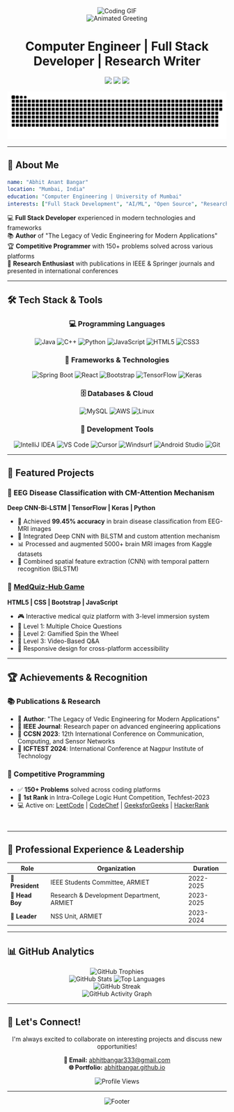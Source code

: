 <div align="center">
  <img src="https://user-images.githubusercontent.com/74038190/225813708-98b745f2-7d22-48cf-9150-083f1b00d6c9.gif" width="400" alt="Coding GIF"/>
</div>

<div align="center">
  <img src="https://readme-typing-svg.herokuapp.com?font=Fira+Code&weight=700&size=35&duration=3000&pause=800&color=39D353&center=true&vCenter=true&width=700&height=60&lines=%F0%9F%91%8B+Hello%2C+I'm+Abhit+Anant+Bangar!;Welcome+to+my+GitHub+Profile!;Let's+Code+Something+Amazing!" alt="Animated Greeting" />
</div>

<div align="center">
  <h1>Computer Engineer | Full Stack Developer | Research Writer</h1>
</div>

<p align="center">
  <a href="https://abhitbangar.github.io/Portfolio"><img src="https://img.shields.io/badge/Portfolio-FF5722?style=for-the-badge&logo=todoist&logoColor=white"></a>
  <a href="mailto:abhitbangar333@gmail.com"><img src="https://img.shields.io/badge/Email-D14836?style=for-the-badge&logo=gmail&logoColor=white"></a>
  <a href="https://linkedin.com/in/abhitbangar"><img src="https://img.shields.io/badge/LinkedIn-0077B5?style=for-the-badge&logo=linkedin&logoColor=white"></a>
</p>

<div align="center">
  
  ![snake gif](https://github.com/AbhitBangar/AbhitBangar/blob/output/github-snake-dark.svg)
</div>

---

## 🚀 About Me

```yaml
name: "Abhit Anant Bangar"
location: "Mumbai, India"
education: "Computer Engineering | University of Mumbai"
interests: ["Full Stack Development", "AI/ML", "Open Source", "Research Writing"]
```

💻 **Full Stack Developer** experienced in modern technologies and frameworks  
📚 **Author** of "The Legacy of Vedic Engineering for Modern Applications"  
🏆 **Competitive Programmer** with 150+ problems solved across various platforms  
🔬 **Research Enthusiast** with publications in IEEE & Springer journals and presented in international conferences  

---

## 🛠️ Tech Stack & Tools

<div align="center">

### 💻 Programming Languages
![Java](https://img.shields.io/badge/Java-ED8B00?style=for-the-badge&logo=java&logoColor=white)
![C++](https://img.shields.io/badge/C%2B%2B-00599C?style=for-the-badge&logo=c%2B%2B&logoColor=white)
![Python](https://img.shields.io/badge/Python-3776AB?style=for-the-badge&logo=python&logoColor=white)
![JavaScript](https://img.shields.io/badge/JavaScript-F7DF1E?style=for-the-badge&logo=javascript&logoColor=black)
![HTML5](https://img.shields.io/badge/HTML5-E34F26?style=for-the-badge&logo=html5&logoColor=white)
![CSS3](https://img.shields.io/badge/CSS3-1572B6?style=for-the-badge&logo=css3&logoColor=white)

### 🚀 Frameworks & Technologies
![Spring Boot](https://img.shields.io/badge/Spring_Boot-6DB33F?style=for-the-badge&logo=spring&logoColor=white)
![React](https://img.shields.io/badge/React-20232A?style=for-the-badge&logo=react&logoColor=61DAFB)
![Bootstrap](https://img.shields.io/badge/Bootstrap-563D7C?style=for-the-badge&logo=bootstrap&logoColor=white)
![TensorFlow](https://img.shields.io/badge/TensorFlow-FF6F00?style=for-the-badge&logo=tensorflow&logoColor=white)
![Keras](https://img.shields.io/badge/Keras-D00000?style=for-the-badge&logo=Keras&logoColor=white)

### 🗄️ Databases & Cloud
![MySQL](https://img.shields.io/badge/MySQL-4479A1?style=for-the-badge&logo=mysql&logoColor=white)
![AWS](https://img.shields.io/badge/Amazon_AWS-232F3E?style=for-the-badge&logo=amazon-aws&logoColor=white)
![Linux](https://img.shields.io/badge/Linux-FCC624?style=for-the-badge&logo=linux&logoColor=black)

### 🔧 Development Tools
![IntelliJ IDEA](https://img.shields.io/badge/IntelliJ_IDEA-000000.svg?style=for-the-badge&logo=intellij-idea&logoColor=white)
![VS Code](https://img.shields.io/badge/VS_Code-007ACC?style=for-the-badge&logo=visual-studio-code&logoColor=white)
![Cursor](https://img.shields.io/badge/Cursor-000000?style=for-the-badge&logo=cursor&logoColor=white)
![Windsurf](https://img.shields.io/badge/Windsurf-FF6B35?style=for-the-badge&logo=windsurf&logoColor=white)
![Android Studio](https://img.shields.io/badge/Android_Studio-3DDC84?style=for-the-badge&logo=android-studio&logoColor=white)
![Git](https://img.shields.io/badge/Git-F05032?style=for-the-badge&logo=git&logoColor=white)

</div>

---

## 🎯 Featured Projects

### 🧠 EEG Disease Classification with CM-Attention Mechanism
**Deep CNN-Bi-LSTM | TensorFlow | Keras | Python**
- 🎯 Achieved **99.45% accuracy** in brain disease classification from EEG-MRI images
- 🔄 Integrated Deep CNN with BiLSTM and custom attention mechanism
- 📊 Processed and augmented 5000+ brain MRI images from Kaggle datasets
- 🧮 Combined spatial feature extraction (CNN) with temporal pattern recognition (BiLSTM)

### 🏥 [MedQuiz-Hub Game](https://github.com/AbhitBangar/MedQuiz-Hub)
**HTML5 | CSS | Bootstrap | JavaScript**
- 🎮 Interactive medical quiz platform with 3-level immersion system
- 🎯 Level 1: Multiple Choice Questions
- 🎡 Level 2: Gamified Spin the Wheel
- 🎥 Level 3: Video-Based Q&A
- 📱 Responsive design for cross-platform accessibility

---

## 🏆 Achievements & Recognition

### 📚 Publications & Research
- 📖 **Author**: "The Legacy of Vedic Engineering for Modern Applications"
- 📄 **IEEE Journal**: Research paper on advanced engineering applications
- 🎤 **CCSN 2023**: 12th International Conference on Communication, Computing, and Sensor Networks
- 🎤 **ICFTEST 2024**: International Conference at Nagpur Institute of Technology

### 🏅 Competitive Programming
- ✅ **150+ Problems** solved across coding platforms
- 🥇 **1st Rank** in Intra-College Logic Hunt Competition, Techfest-2023
- 💻 Active on: [LeetCode](https://leetcode.com/u/abhitbangar) | [CodeChef](https://www.codechef.com/users/abhit_333) | [GeeksforGeeks](https://www.geeksforgeeks.org/user/theabhitbangar) | [HackerRank](https://www.hackerrank.com/profile/abhitbangar)
<br>

---

## 💼 Professional Experience & Leadership

<div align="center">

| Role | Organization | Duration |
|------|--------------|----------|
| 🎯 **President** | IEEE Students Committee, ARMIET | 2022-2025 |
| 🔬 **Head Boy** | Research & Development Department, ARMIET | 2023-2025 |
| 🌟 **Leader** | NSS Unit, ARMIET | 2023-2024 |

</div>

---

## 📊 GitHub Analytics

<div align="center">
<img src="https://github-profile-trophy.vercel.app/?username=AbhitBangar&theme=darkhub&column=4&margin-w=15&margin-h=15" alt="GitHub Trophies" />
</div>

<div align="center">
  <img height="180em" src="https://github-readme-stats.vercel.app/api?username=AbhitBangar&show_icons=true&count_private=true&theme=react&hide_border=true&bg_color=0D1117&title_color=F85D7F&icon_color=F8D866" alt="GitHub Stats"/>
  <img height="180em" src="https://github-readme-stats.vercel.app/api/top-langs/?username=AbhitBangar&layout=compact&langs_count=8&theme=react&hide_border=true&bg_color=0D1117&title_color=F85D7F&icon_color=F8D866" alt="Top Languages"/>
</div>

<div align="center">
  <img src="https://github-readme-streak-stats.herokuapp.com/?user=AbhitBangar&theme=react&hide_border=true&background=0D1117&stroke=0000&ring=F85D7F&fire=F8D866&currStreakLabel=F8D866" alt="GitHub Streak" />
</div>

<div align="center">
  <img src="https://github-readme-activity-graph.vercel.app/graph?username=AbhitBangar&custom_title=Abhit's%20GitHub%20Activity%20Graph&bg_color=0D1117&color=F8D866&line=F85D7F&point=FFFFFF&area_color=FFFFFF&title_color=FFFFFF&area=true" alt="GitHub Activity Graph" />
</div>

---

## 🤝 Let's Connect!

<div align="center">

I'm always excited to collaborate on interesting projects and discuss new opportunities!

**📧 Email:** abhitbangar333@gmail.com  
**🌐 Portfolio:** [abhitbangar.github.io](https://abhitbangar.github.io/Portfolio)

<img src="https://komarev.com/ghpvc/?username=AbhitBangar&label=Profile%20Views&color=brightgreen&style=for-the-badge" alt="Profile Views" />

</div>

---

<div align="center">
  <img src="https://capsule-render.vercel.app/api?type=waving&color=gradient&height=100&section=footer&text=Thank%20you%20for%20visiting!&fontSize=16&fontColor=ffffff&animation=twinkling&fontAlignY=75" alt="Footer" />
</div>
